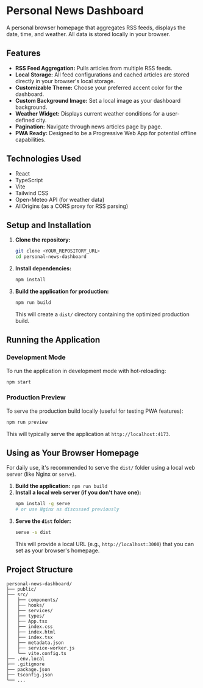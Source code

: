 # Personal News Dashboard

A personal browser homepage that aggregates RSS feeds, displays the date, time, and weather. All data is stored locally in your browser.

## Features

- **RSS Feed Aggregation:** Pulls articles from multiple RSS feeds.
- **Local Storage:** All feed configurations and cached articles are stored directly in your browser's local storage.
- **Customizable Theme:** Choose your preferred accent color for the dashboard.
- **Custom Background Image:** Set a local image as your dashboard background.
- **Weather Widget:** Displays current weather conditions for a user-defined city.
- **Pagination:** Navigate through news articles page by page.
- **PWA Ready:** Designed to be a Progressive Web App for potential offline capabilities.

## Technologies Used

- React
- TypeScript
- Vite
- Tailwind CSS
- Open-Meteo API (for weather data)
- AllOrigins (as a CORS proxy for RSS parsing)

## Setup and Installation

1.  **Clone the repository:**
    ```bash
    git clone <YOUR_REPOSITORY_URL>
    cd personal-news-dashboard
    ```

2.  **Install dependencies:**
    ```bash
    npm install
    ```

3.  **Build the application for production:**
    ```bash
    npm run build
    ```
    This will create a `dist/` directory containing the optimized production build.

## Running the Application

### Development Mode

To run the application in development mode with hot-reloading:

```bash
npm start
```

### Production Preview

To serve the production build locally (useful for testing PWA features):

```bash
npm run preview
```

This will typically serve the application at `http://localhost:4173`.

## Using as Your Browser Homepage

For daily use, it's recommended to serve the `dist/` folder using a local web server (like Nginx or `serve`).

1.  **Build the application:** `npm run build`
2.  **Install a local web server (if you don't have one):**
    ```bash
    npm install -g serve
    # or use Nginx as discussed previously
    ```
3.  **Serve the `dist` folder:**
    ```bash
    serve -s dist
    ```
    This will provide a local URL (e.g., `http://localhost:3000`) that you can set as your browser's homepage.

## Project Structure

```
personal-news-dashboard/
├── public/
├── src/
│   ├── components/
│   ├── hooks/
│   ├── services/
│   ├── types/
│   ├── App.tsx
│   ├── index.css
│   ├── index.html
│   ├── index.tsx
│   ├── metadata.json
│   ├── service-worker.js
│   └── vite.config.ts
├── .env.local
├── .gitignore
├── package.json
├── tsconfig.json
└── ...
